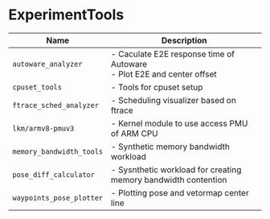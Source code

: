 # ExperimentTools

|Name                       |Description                                                                    |
|---------------------------|-------------------------------------------------------------------------------|
|`autoware_analyzer`        | - Caculate E2E response time of Autoware <br /> - Plot E2E and center offset  |
|`cpuset_tools`             | - Tools for cpuset setup                                                      |
|`ftrace_sched_analyzer`    | - Scheduling visualizer based on ftrace                                       |
|`lkm/armv8-pmuv3`          | - Kernel module to use access PMU of ARM CPU                                  |
|`memory_bandwidth_tools`   | - Synthetic memory bandwidth workload                                         |
|`pose_diff_calculator`     | - Sysnthetic workload for creating memory bandwidth contention                |
|`waypoints_pose_plotter`   | - Plotting pose and vetormap center line                                      |